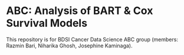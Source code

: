 # ABC: Analysis of BART & Cox Survival Models

This repository is for BDSI Cancer Data Science ABC group (members: Razmin Bari, Niharika Ghosh, Josephine Kaminaga).
